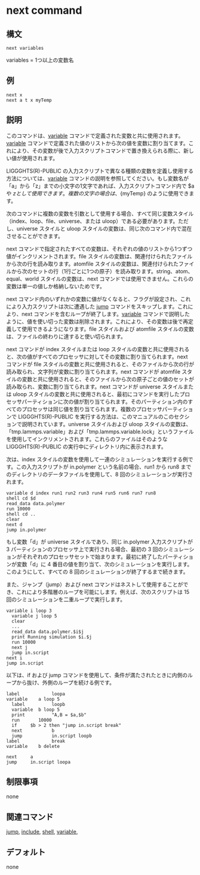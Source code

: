 # next command

## 構文
```
next variables
```
variables = 1つ以上の変数名

## 例
```
next x
next a t x myTemp
```

## 説明
このコマンドは、[variable]() コマンドで定義された変数と共に使用されます。[variable]() コマンドで定義された値のリストから次の値を変数に割り当てます。これにより、その変数が後で入力スクリプトコマンドで置き換えられる際に、新しい値が使用されます。

LIGGGHTS(R)-PUBLIC の入力スクリプトで異なる種類の変数を定義し使用する方法については、[variable]() コマンドの説明を参照してください。もし変数名が「a」から「z」までの小文字の1文字であれば、入力スクリプトコマンド内で $a や $z として使用できます。複数の文字の場合は、${myTemp} のように使用できます。

次のコマンドに複数の変数を引数として使用する場合、すべて同じ変数スタイル（index、loop、file、universe、または uloop）である必要があります。ただし、universe スタイルと uloop スタイルの変数は、同じ次のコマンド内で混在させることができます。

next コマンドで指定されたすべての変数は、それぞれの値のリストから1つずつ値がインクリメントされます。file スタイルの変数は、関連付けられたファイルから次の行を読み取ります。atomfile スタイルの変数は、関連付けられたファイルから次のセットの行（1行ごとに1つの原子）を読み取ります。string、atom、equal、world スタイルの変数は、next コマンドでは使用できません。これらの変数は単一の値しか格納しないためです。

next コマンド内のいずれかの変数に値がなくなると、フラグが設定され、これにより入力スクリプトは次に遭遇した [jump]() コマンドをスキップします。これにより、next コマンドを含むループが終了します。[variable]() コマンドで説明したように、値を使い切った変数は削除されます。これにより、その変数は後で再定義して使用できるようになります。file スタイルおよび atomfile スタイルの変数は、ファイルの終わりに達すると使い切られます。

next コマンドが index スタイルまたは loop スタイルの変数と共に使用されると、次の値がすべてのプロセッサに対してその変数に割り当てられます。next コマンドが file スタイルの変数と共に使用されると、そのファイルから次の行が読み取られ、文字列が変数に割り当てられます。next コマンドが atomfile スタイルの変数と共に使用されると、そのファイルから次の原子ごとの値のセットが読み取られ、変数に割り当てられます。next コマンドが universe スタイルまたは uloop スタイルの変数と共に使用されると、最初にコマンドを実行したプロセッサパーティションに次の値が割り当てられます。そのパーティション内のすべてのプロセッサは同じ値を割り当てられます。複数のプロセッサパーティションで LIGGGHTS(R)-PUBLIC を実行する方法は、このマニュアルのこのセクションで説明されています。universe スタイルおよび uloop スタイルの変数は、「tmp.lammps.variable」および「tmp.lammps.variable.lock」というファイルを使用してインクリメントされます。これらのファイルはそのような LIGGGHTS(R)-PUBLIC の実行中にディレクトリ内に表示されます。

次は、index スタイルの変数を使用して一連のシミュレーションを実行する例です。この入力スクリプトが in.polymer という名前の場合、run1 から run8 までのディレクトリのデータファイルを使用して、8 回のシミュレーションが実行されます。

```
variable d index run1 run2 run3 run4 run5 run6 run7 run8
shell cd $d
read_data data.polymer
run 10000
shell cd ..
clear
next d
jump in.polymer
```

もし変数「d」が universe スタイルであり、同じ in.polymer 入力スクリプトが 3 パーティションのプロセッサ上で実行される場合、最初の 3 回のシミュレーションがそれぞれのプロセッサセットで始まります。最初に終了したパーティションが変数「d」に 4 番目の値を割り当て、次のシミュレーションを実行します。このようにして、すべての 8 回のシミュレーションが終了するまで続きます。

また、ジャンプ（jump）および next コマンドはネストして使用することができ、これにより多階層のループを可能にします。例えば、次のスクリプトは 15 回のシミュレーションを二重ループで実行します。

```
variable i loop 3
  variable j loop 5
  clear
  ...
  read_data data.polymer.$i$j
  print Running simulation $i.$j
  run 10000
  next j
  jump in.script
next i
jump in.script
```

以下は、if および jump コマンドを使用して、条件が満たされたときに内側のループから抜け、外側のループを続ける例です。

```
label            loopa
variable    a loop 5
  label          loopb
  variable  b loop 5
  print          "A,B = $a,$b"
  run       10000
  if     $b > 2 then "jump in.script break"
  next           b
  jump           in.script loopb
label            break
variable    b delete
```

```
next     a
jump     in.script loopa
```

## 制限事項
none

## 関連コマンド
[jump](), [include](), [shell](), [variable](),

## デフォルト
none